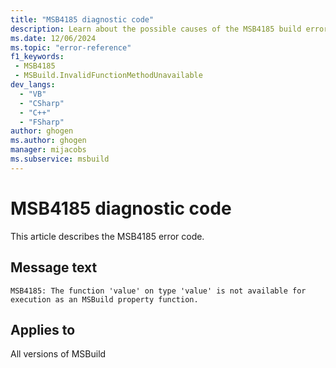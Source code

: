```yaml
---
title: "MSB4185 diagnostic code"
description: Learn about the possible causes of the MSB4185 build error, and get troubleshooting tips.
ms.date: 12/06/2024
ms.topic: "error-reference"
f1_keywords:
 - MSB4185
 - MSBuild.InvalidFunctionMethodUnavailable
dev_langs:
  - "VB"
  - "CSharp"
  - "C++"
  - "FSharp"
author: ghogen
ms.author: ghogen
manager: mijacobs
ms.subservice: msbuild
---
```


# MSB4185 diagnostic code

<!-- :::ErrorDefinitionDescription::: -->
<!-- :::editable-content name="introDescription"::: -->
This article describes the MSB4185 error code.
<!-- :::editable-content-end::: -->

## Message text

`MSB4185: The function 'value' on type 'value' is not available for execution as an MSBuild property function.`

<!-- :::editable-content name="postOutputDescription"::: -->
<!--
{StrBegin="MSB4185: "}
      UE: This message is shown when the user attempts to provide an expression like "$([System.DateTime]::Now)", but the expression has not been enabled
      LOCALIZATION: "{0}" is the static function name, "{1}" is the .NET Framework type name
-->
<!-- :::editable-content-end::: -->
<!-- :::ErrorDefinitionDescription-end::: -->

## Applies to

All versions of MSBuild
